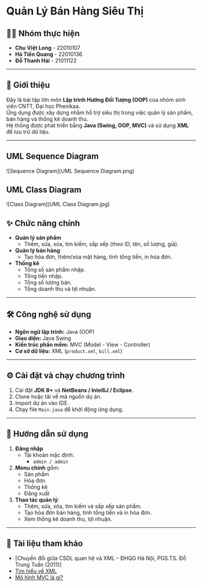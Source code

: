 # Quản Lý Bán Hàng Siêu Thị
## 👨‍💻 Nhóm thực hiện
- **Chu Việt Long** - 22010107  
- **Hà Tiến Quang** - 22010136  
- **Đỗ Thanh Hải** - 21011122  

---

## 📌 Giới thiệu
Đây là bài tập lớn môn **Lập trình Hướng Đối Tượng (OOP)** của nhóm sinh viên CNTT, Đại học Phenikaa.  
Ứng dụng được xây dựng nhằm hỗ trợ siêu thị trong việc quản lý sản phẩm, bán hàng và thống kê doanh thu.  
Hệ thống được phát triển bằng **Java (Swing, OOP, MVC)** và sử dụng **XML** để lưu trữ dữ liệu.

---
## UML Sequence Diagram
![Sequence Diagram](UML Sequence Diagram.png)

## UML Class Diagram
![Class Diagram](UML Class Diagram.jpg)


## ✨ Chức năng chính
- **Quản lý sản phẩm**
  - Thêm, sửa, xóa, tìm kiếm, sắp xếp (theo ID, tên, số lượng, giá).
- **Quản lý bán hàng**
  - Tạo hóa đơn, thêm/xóa mặt hàng, tính tổng tiền, in hóa đơn.
- **Thống kê**
  - Tổng số sản phẩm nhập.
  - Tổng tiền nhập.
  - Tổng số lượng bán.
  - Tổng doanh thu và lợi nhuận.

---

## 🛠 Công nghệ sử dụng
- **Ngôn ngữ lập trình:** Java (OOP)
- **Giao diện:** Java Swing
- **Kiến trúc phần mềm:** MVC (Model - View - Controller)
- **Cơ sở dữ liệu:** XML (`product.xml`, `bill.xml`)

---

## ⚙️ Cài đặt và chạy chương trình
1. Cài đặt **JDK 8+** và **NetBeans / IntelliJ / Eclipse**.
2. Clone hoặc tải về mã nguồn dự án.
3. Import dự án vào IDE.
4. Chạy file `Main.java` để khởi động ứng dụng.

---

## 🚀 Hướng dẫn sử dụng
1. **Đăng nhập**  
   - Tài khoản mặc định:
     - `admin / admin`
2. **Menu chính** gồm:
   - Sản phẩm
   - Hóa đơn
   - Thống kê
   - Đăng xuất
3. **Thao tác quản lý**:
   - Thêm, sửa, xóa, tìm kiếm và sắp xếp sản phẩm.
   - Tạo hóa đơn bán hàng, tính tổng tiền và in hóa đơn.
   - Xem thống kê doanh thu, lợi nhuận.

---

## 📖 Tài liệu tham khảo
- [Chuyển đổi giữa CSDL quan hệ và XML – ĐHQG Hà Nội, PGS.TS. Đỗ Trung Tuấn (2011)]  
- [Tìm hiểu về XML](https://topdev.vn/blog/xml-la-gi/)  
- [Mô hình MVC là gì?](https://vietnix.vn/tim-hieu-mo-hinh-mvc-la-gi/)  
